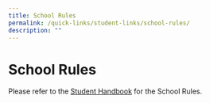 ```yaml
---
title: School Rules
permalink: /quick-links/student-links/school-rules/
description: ""
---
```

# School Rules
Please refer to the [Student Handbook](https://www.queenstownsec.moe.edu.sg/quick-links/student-links/student-handbook/) for the School Rules. 